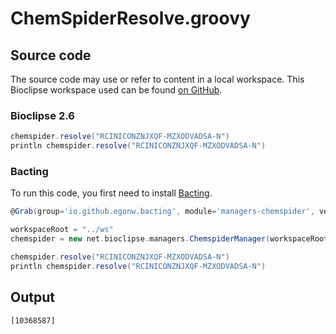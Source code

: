 # ChemSpiderResolve.groovy
## Source code
The source code may use or refer to content in a local workspace. This
Bioclipse workspace used can be found
[on GitHub](https://github.com/bioclipse/bioclipse.scripting/tree/master/ws/).
### Bioclipse 2.6
```groovy
chemspider.resolve("RCINICONZNJXQF-MZXODVADSA-N")
println chemspider.resolve("RCINICONZNJXQF-MZXODVADSA-N")
```
### Bacting
To run this code, you first need to install
[Bacting](https://github.com/egonw/bacting).
<br />
```groovy
@Grab(group='io.github.egonw.bacting', module='managers-chemspider', version='0.0.29')

workspaceRoot = "../ws"
chemspider = new net.bioclipse.managers.ChemspiderManager(workspaceRoot);

chemspider.resolve("RCINICONZNJXQF-MZXODVADSA-N")
println chemspider.resolve("RCINICONZNJXQF-MZXODVADSA-N")
```
## Output
```plain
[10368587]
```
